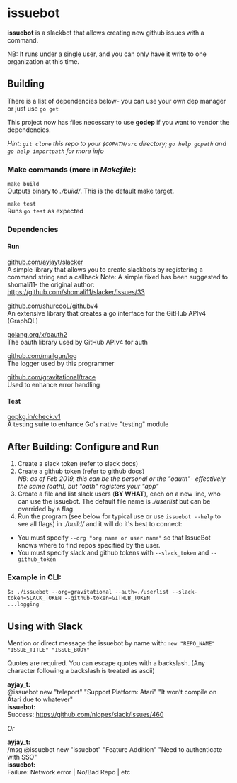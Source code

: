 # issuebot

**issuebot** is a slackbot that allows creating new github issues with a command.

NB: It runs under a single user, and you can only have it write to one organization at this time.

## Building

There is a list of dependencies below- you can use your own dep manager or just use `go get`

This project now has files necessary to use **godep** if you want to vendor the dependencies.

_Hint: `git clone` this repo to your `$GOPATH/src` directory; `go help gopath` and `go help importpath` for more info_

### Make commands (more in _Makefile_): 

`make build`  
Outputs binary to _./build/_. This is the default make target.

`make test`  
Runs `go test` as expected

### Dependencies

#### Run

[github.com/ayjayt/slacker](https://github.com/shomali11/slacker)  
A simple library that allows you to create slackbots by registering a command string and a callback
Note: A simple fixed has been suggested to shomali11- the original author: https://github.com/shomali11/slacker/issues/33

[github.com/shurcooL/githubv4](https://github.com/shomali11/slacker)  
An extensive library that creates a go interface for the GitHub APIv4 (GraphQL)

[golang.org/x/oauth2](https://godoc.org/golang.org/x/oauth2)  
The oauth library used by GitHub APIv4 for auth

[github.com/mailgun/log](https://github.com/mailgun/log)  
The logger used by this programmer

[github.com/gravitational/trace](https://github.com/gravitational/trace)  
Used to enhance error handling

#### Test

[gopkg.in/check.v1](https://gopkg.in/check.v1)  
A testing suite to enhance Go's native "testing" module

## After Building: Configure and Run

1. Create a slack token (refer to slack docs)
2. Create a github token (refer to github docs)  
_NB: as of Feb 2019, this can be the personal or the "oauth"- effectively the same (oath), but "oath" registers your "app"_
3. Create a file and list slack users (**BY WHAT**), each on a new line, who can use the issuebot. The default file name is *./userlist* but can be overrided by a flag.
4. Run the program (see below for typical use or use `issuebot --help` to see all flags) in _./build/_ and it will do it's best to connect:
  * You must specify `--org "org name or user name"` so that IssueBot knows where to find repos specified by the user.
  * You must specify slack and github tokens with `--slack_token` and `--github_token`

### Example in CLI:

```
$: ./issuebot --org=gravitational --auth=./userlist --slack-token=SLACK_TOKEN --github-token=GITHUB_TOKEN
...logging
```
## Using with Slack

Mention or direct message the issuebot by name with: `new "REPO_NAME" "ISSUE_TITLE" "ISSUE_BODY"`

Quotes are required. You can escape quotes with a backslash. (Any character following a backslash is treated as ascii)

**ayjay_t:**  
@issuebot new "teleport" "Support Platform: Atari" "It won’t compile on Atari due to whatever"  
**issuebot:**  
Success: https://github.com/nlopes/slack/issues/460  

_Or_

**ayjay_t:**  
/msg @issuebot new "issuebot" "Feature Addition" "Need to authenticate with SSO"  
**issuebot:**  
Failure: Network error | No/Bad Repo | etc  
